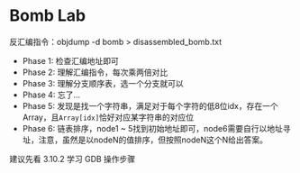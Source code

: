 # Bomb Lab

反汇编指令：objdump -d bomb > disassembled_bomb.txt

* Phase 1: 检查汇编地址即可
* Phase 2: 理解汇编指令，每次乘两倍对比
* Phase 3: 理解分支顺序表，选一个分支就可以
* Phase 4: 忘了...
* Phase 5: 发现是找一个字符串，满足对于每个字符的低8位idx，存在一个Array，且`Array[idx]`恰好对应某字符串的对应位
* Phase 6: 链表排序，node1 ~ 5找到初始地址即可，node6需要自行以地址寻址，注意，虽然是以nodeN的值排序，但按照nodeN这个N给出答案。

建议先看 3.10.2 学习 GDB 操作步骤